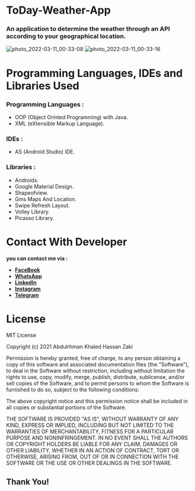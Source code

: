# ToDay-Weather-App
### An application to determine the weather through an API according to your geographical location.
![photo_2022-03-11_00-33-08](https://user-images.githubusercontent.com/58918060/157766139-70811afc-9970-49cb-8364-45e4da155030.jpg)
![photo_2022-03-11_00-33-16](https://user-images.githubusercontent.com/58918060/157766142-777e4fa8-c326-463d-88b7-968ca7e7dfcb.jpg)
# Programming Languages, IDEs and Libraries Used
### Programming Languages :
- OOP (Object Orinted Programming) with Java.
- XML (eXtensible Markup Language).
### IDEs :
- AS (Android Studio) IDE.
### Libraries : 
- Androidx.
- Google Material Design.
- Shapeofview.
- Gms Maps And Location.
- Swipe Refresh Layout.
- Volley Library.
- Picasso Library.

# Contact With Developer
**you can contact me via :**

- **[FaceBook](https://www.facebook.com/abdalrahman.khaled.54/)**
- **[WhatsApp](https://wa.me/201148472090)**
- **[LinkedIn](https://www.linkedin.com/in/abdulrhman-khaled-91a3b821a)**
- **[Instagram](https://www.instagram.com/bodykh_/)**
- **[Telegram](https://t.me/Bodykh1)**

# License
MIT License

Copyright (c) 2021 Abdulrhman Khaled Hassan Zaki

Permission is hereby granted, free of charge, to any person obtaining a copy
of this software and associated documentation files (the "Software"), to deal
in the Software without restriction, including without limitation the rights
to use, copy, modify, merge, publish, distribute, sublicense, and/or sell
copies of the Software, and to permit persons to whom the Software is
furnished to do so, subject to the following conditions:

The above copyright notice and this permission notice shall be included in all
copies or substantial portions of the Software.

THE SOFTWARE IS PROVIDED "AS IS", WITHOUT WARRANTY OF ANY KIND, EXPRESS OR
IMPLIED, INCLUDING BUT NOT LIMITED TO THE WARRANTIES OF MERCHANTABILITY,
FITNESS FOR A PARTICULAR PURPOSE AND NONINFRINGEMENT. IN NO EVENT SHALL THE
AUTHORS OR COPYRIGHT HOLDERS BE LIABLE FOR ANY CLAIM, DAMAGES OR OTHER
LIABILITY, WHETHER IN AN ACTION OF CONTRACT, TORT OR OTHERWISE, ARISING FROM,
OUT OF OR IN CONNECTION WITH THE SOFTWARE OR THE USE OR OTHER DEALINGS IN THE
SOFTWARE.

## Thank You! 
